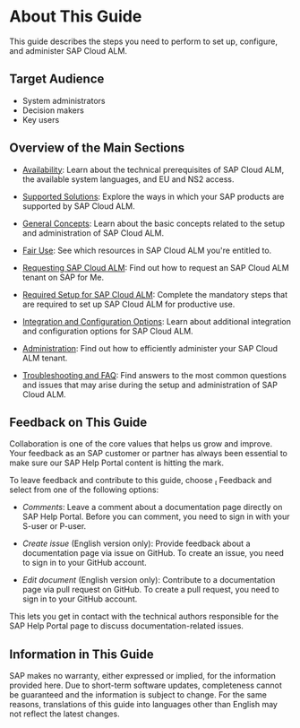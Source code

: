 <!-- loio6720349dcc2341daa848a58270cd193c -->

<link rel="stylesheet" type="text/css" href="css/sap-icons.css"/>

# About This Guide

This guide describes the steps you need to perform to set up, configure, and administer SAP Cloud ALM.



<a name="loio6720349dcc2341daa848a58270cd193c__section_gln_kc3_hdc"/>

## Target Audience

-   System administrators
-   Decision makers
-   Key users



<a name="loio6720349dcc2341daa848a58270cd193c__section_vbd_vc3_hdc"/>

## Overview of the Main Sections

-   [Availability](availability-288d15a.md): Learn about the technical prerequisites of SAP Cloud ALM, the available system languages, and EU and NS2 access.

-   [Supported Solutions](supported-solutions-3ebab44.md): Explore the ways in which your SAP products are supported by SAP Cloud ALM.

-   [General Concepts](general-concepts-9cdf234.md): Learn about the basic concepts related to the setup and administration of SAP Cloud ALM.

-   [Fair Use](fair-use-94cd95e.md): See which resources in SAP Cloud ALM you're entitled to.

-   [Requesting SAP Cloud ALM](requesting-sap-cloud-alm-2ba35e6.md): Find out how to request an SAP Cloud ALM tenant on SAP for Me.

-   [Required Setup for SAP Cloud ALM](01_required_setup/required-setup-for-sap-cloud-alm-80b2c30.md): Complete the mandatory steps that are required to set up SAP Cloud ALM for productive use.

-   [Integration and Configuration Options](02_integration_and_config_options/integration-and-configuration-options-a4ea6fa.md): Learn about additional integration and configuration options for SAP Cloud ALM.

-   [Administration](administration-52d7d71.md): Find out how to efficiently administer your SAP Cloud ALM tenant.

-   [Troubleshooting and FAQ](troubleshooting-and-faq-737bcf7.md): Find answers to the most common questions and issues that may arise during the setup and administration of SAP Cloud ALM.




<a name="loio6720349dcc2341daa848a58270cd193c__section_yvb_pc3_hdc"/>

## Feedback on This Guide

Collaboration is one of the core values that helps us grow and improve. Your feedback as an SAP customer or partner has always been essential to make sure our SAP Help Portal content is hitting the mark.

To leave feedback and contribute to this guide, choose <span class="SAP-icons-V5"></span> Feedback and select from one of the following options:

-   *Comments*: Leave a comment about a documentation page directly on SAP Help Portal. Before you can comment, you need to sign in with your S-user or P-user.

-   *Create issue* \(English version only\): Provide feedback about a documentation page via issue on GitHub. To create an issue, you need to sign in to your GitHub account.

-   *Edit document* \(English version only\): Contribute to a documentation page via pull request on GitHub. To create a pull request, you need to sign in to your GitHub account.


This lets you get in contact with the technical authors responsible for the SAP Help Portal page to discuss documentation-related issues.



<a name="loio6720349dcc2341daa848a58270cd193c__section_bcw_jc3_hdc"/>

## Information in This Guide

SAP makes no warranty, either expressed or implied, for the information provided here. Due to short-term software updates, completeness cannot be guaranteed and the information is subject to change. For the same reasons, translations of this guide into languages other than English may not reflect the latest changes.

